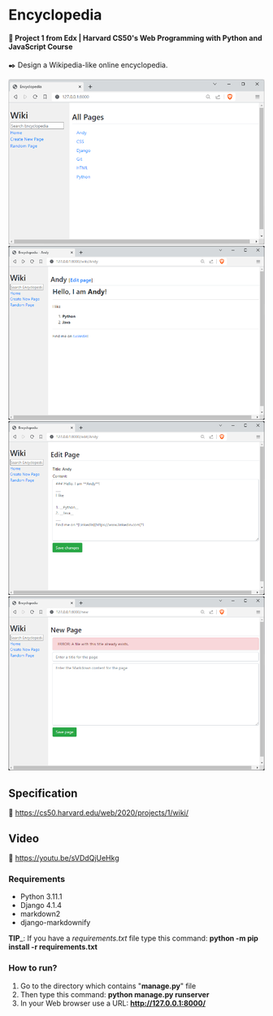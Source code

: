 # Encyclopedia
#### 📘 Project 1 from Edx | Harvard CS50's Web Programming with Python and JavaScript Course
✒️ Design a Wikipedia-like online encyclopedia.

![wiki1.java](wiki1.png "ENCYCLOPEDIA - Home")
![wiki2.java](wiki2.png "ENCYCLOPEDIA - Andy page")
![wiki3.java](wiki3.png "ENCYCLOPEDIA - Edit page Andy")
![wiki4.java](wiki4.png "ENCYCLOPEDIA - New")

## Specification 
🚀 https://cs50.harvard.edu/web/2020/projects/1/wiki/

## Video
🚀 https://youtu.be/sVDdQjUeHkg


### Requirements

* Python 3.11.1
* Django 4.1.4
* markdown2
* django-markdownify

__TIP___: If you have a _requirements.txt_ file type this command: __python -m pip install -r requirements.txt__

### How to run? 
1. Go to the directory which contains "__manage.py__" file
2. Then type this command: __python manage.py runserver__
3. In your Web browser use a URL: __http://127.0.0.1:8000/__
